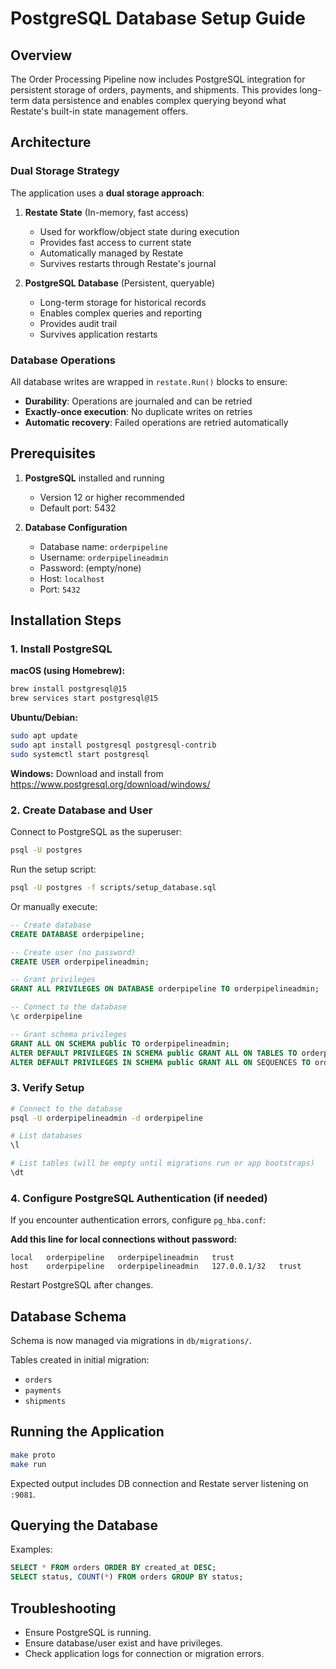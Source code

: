 # PostgreSQL Database Setup Guide

## Overview

The Order Processing Pipeline now includes PostgreSQL integration for persistent storage of orders, payments, and shipments. This provides long-term data persistence and enables complex querying beyond what Restate's built-in state management offers.

## Architecture

### Dual Storage Strategy

The application uses a **dual storage approach**:

1. **Restate State** (In-memory, fast access)
   - Used for workflow/object state during execution
   - Provides fast access to current state
   - Automatically managed by Restate
   - Survives restarts through Restate's journal

2. **PostgreSQL Database** (Persistent, queryable)
   - Long-term storage for historical records
   - Enables complex queries and reporting
   - Provides audit trail
   - Survives application restarts

### Database Operations

All database writes are wrapped in `restate.Run()` blocks to ensure:
- **Durability**: Operations are journaled and can be retried
- **Exactly-once execution**: No duplicate writes on retries
- **Automatic recovery**: Failed operations are retried automatically

## Prerequisites

1. **PostgreSQL** installed and running
   - Version 12 or higher recommended
   - Default port: 5432

2. **Database Configuration**
   - Database name: `orderpipeline`
   - Username: `orderpipelineadmin`
   - Password: (empty/none)
   - Host: `localhost`
   - Port: `5432`

## Installation Steps

### 1. Install PostgreSQL

**macOS (using Homebrew):**
```bash
brew install postgresql@15
brew services start postgresql@15
```

**Ubuntu/Debian:**
```bash
sudo apt update
sudo apt install postgresql postgresql-contrib
sudo systemctl start postgresql
```

**Windows:**
Download and install from https://www.postgresql.org/download/windows/

### 2. Create Database and User

Connect to PostgreSQL as the superuser:
```bash
psql -U postgres
```

Run the setup script:
```bash
psql -U postgres -f scripts/setup_database.sql
```

Or manually execute:
```sql
-- Create database
CREATE DATABASE orderpipeline;

-- Create user (no password)
CREATE USER orderpipelineadmin;

-- Grant privileges
GRANT ALL PRIVILEGES ON DATABASE orderpipeline TO orderpipelineadmin;

-- Connect to the database
\c orderpipeline

-- Grant schema privileges
GRANT ALL ON SCHEMA public TO orderpipelineadmin;
ALTER DEFAULT PRIVILEGES IN SCHEMA public GRANT ALL ON TABLES TO orderpipelineadmin;
ALTER DEFAULT PRIVILEGES IN SCHEMA public GRANT ALL ON SEQUENCES TO orderpipelineadmin;
```

### 3. Verify Setup

```bash
# Connect to the database
psql -U orderpipelineadmin -d orderpipeline

# List databases
\l

# List tables (will be empty until migrations run or app bootstraps)
\dt
```

### 4. Configure PostgreSQL Authentication (if needed)

If you encounter authentication errors, configure `pg_hba.conf`:

**Add this line for local connections without password:**
```
local   orderpipeline   orderpipelineadmin   trust
host    orderpipeline   orderpipelineadmin   127.0.0.1/32   trust
```

Restart PostgreSQL after changes.

## Database Schema

Schema is now managed via migrations in `db/migrations/`.

Tables created in initial migration:
- `orders`
- `payments`
- `shipments`

## Running the Application

```bash
make proto
make run
```

Expected output includes DB connection and Restate server listening on `:9081`.

## Querying the Database

Examples:
```sql
SELECT * FROM orders ORDER BY created_at DESC;
SELECT status, COUNT(*) FROM orders GROUP BY status;
```

## Troubleshooting
- Ensure PostgreSQL is running.
- Ensure database/user exist and have privileges.
- Check application logs for connection or migration errors.
